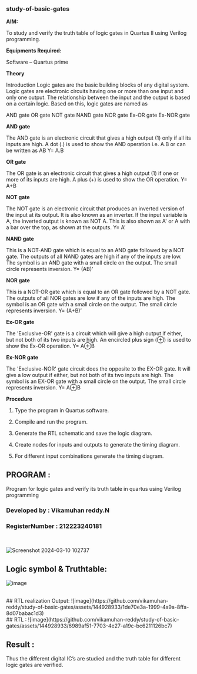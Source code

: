 ### study-of-basic-gates

**AIM:** 

To study and verify the truth table of logic gates in Quartus II using Verilog programming.

**Equipments Required:**

Software – Quartus prime 

**Theory**

Introduction Logic gates are the basic building blocks of any digital system. Logic gates are electronic circuits having one or more than one input and only one output. The relationship between the input and the output is based on a certain logic. Based on this, logic gates are named as

AND gate OR gate NOT gate NAND gate NOR gate Ex-OR gate Ex-NOR gate

**AND gate**

The AND gate is an electronic circuit that gives a high output (1) only if all its inputs are high. A dot (.) is used to show the AND operation i.e. A.B or can be written as AB
Y= A.B

**OR gate** 

The OR gate is an electronic circuit that gives a high output (1) if one or more of its inputs are high. A plus (+) is used to show the OR operation.
Y= A+B

**NOT gate**

The NOT gate is an electronic circuit that produces an inverted version of the input at its output. It is also known as an inverter. If the input variable is A, the inverted output is known as NOT A. This is also shown as A' or A with a bar over the top, as shown at the outputs.
Y= A'

**NAND gate**

This is a NOT-AND gate which is equal to an AND gate followed by a NOT gate. The outputs of all NAND gates are high if any of the inputs are low. The symbol is an AND gate with a small circle on the output. The small circle represents inversion.
Y= (AB)’

**NOR gate**

This is a NOT-OR gate which is equal to an OR gate followed by a NOT gate. The outputs of all NOR gates are low if any of the inputs are high. The symbol is an OR gate with a small circle on the output. The small circle represents inversion.
Y= (A+B)’

**Ex-OR gate**

The 'Exclusive-OR' gate is a circuit which will give a high output if either, but not both of its two inputs are high. An encircled plus sign (⊕) is used to show the Ex-OR operation.
Y= A⊕B

**Ex-NOR gate**

The 'Exclusive-NOR' gate circuit does the opposite to the EX-OR gate. It will give a low output if either, but not both of its two inputs are high. The symbol is an EX-OR gate with a small circle on the output. The small circle represents inversion.
Y= A⊕B

**Procedure** 

1.	Type the program in Quartus software.

2.	Compile and run the program.

3.	Generate the RTL schematic and save the logic diagram.

4.	Create nodes for inputs and outputs to generate the timing diagram.

5.	For different input combinations generate the timing diagram.


## PROGRAM :

Program for logic gates and verify its truth table in quartus using Verilog programming
### Developed by : Vikamuhan reddy.N
### RegisterNumber : 212223240181
<br>

![Screenshot 2024-03-10 102737](https://github.com/vikamuhan-reddy/study-of-basic-gates/assets/144928933/5a9bbb4e-16d7-4710-ab2b-6aa150b79b54)


 
## Logic symbol & Truthtable:
![image](https://github.com/vikamuhan-reddy/study-of-basic-gates/assets/144928933/9db258bb-5a13-412c-9867-5db2832451ff)

<br>
## RTL realization Output:
![image](https://github.com/vikamuhan-reddy/study-of-basic-gates/assets/144928933/1de70e3a-1999-4a9a-8ffa-8d07babac1d3)



<br>
## RTL :
![image](https://github.com/vikamuhan-reddy/study-of-basic-gates/assets/144928933/6989af51-7703-4e27-a19c-bc6211126bc7)



## Result :
Thus the different digital IC’s are studied and the truth table for different logic gates are verified.



